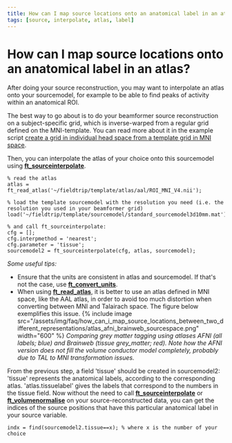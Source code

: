 ```yaml
---
title: How can I map source locations onto an anatomical label in an atlas?
tags: [source, interpolate, atlas, label]
---
```


# How can I map source locations onto an anatomical label in an atlas?

After doing your source reconstruction, you may want to interpolate an atlas onto your sourcemodel, for example to be able to find peaks of activity within an anatomical ROI.

The best way to go about is to do your beamformer source reconstruction on a subject-specific grid, which is inverse-warped from a regular grid defined on the MNI-template. You can read more about it in the example script [create a grid in individual head space from a template grid in MNI space](/example/sourcemodel_aligned2mni).

Then, you can interpolate the atlas of your choice onto this sourcemodel using **[ft_sourceinterpolate](https://github.com/fieldtrip/fieldtrip/blob/release/ft_sourceinterpolate.m)**.

    % read the atlas
    atlas = ft_read_atlas('~/fieldtrip/template/atlas/aal/ROI_MNI_V4.nii');

    % load the template sourcemodel with the resolution you need (i.e. the resolution you used in your beamformer grid)
    load('~/fieldtrip/template/sourcemodel/standard_sourcemodel3d10mm.mat')

    % and call ft_sourceinterpolate:
    cfg = [];
    cfg.interpmethod = 'nearest';
    cfg.parameter = 'tissue';
    sourcemodel2 = ft_sourceinterpolate(cfg, atlas, sourcemodel);

_Some useful tips:_

- Ensure that the units are consistent in atlas and sourcemodel. If that's not the case, use **[ft_convert_units](https://github.com/fieldtrip/fieldtrip/blob/release/ft_convert_units.m)**.
- When using **[ft_read_atlas](https://github.com/fieldtrip/fieldtrip/blob/release/fileio/ft_read_atlas.m)**, it is better to use an atlas defined in MNI space, like the AAL atlas, in order to avoid too much distortion when converting between MNI and Talairach space. The figure below exemplifies this issue.
  {% include image src="/assets/img/faq/how_can_i_map_source_locations_between_two_different_representations/atlas_afni_brainweb_sourcespace.png" width="600" %}
  _Comparing grey matter tagging using atlases AFNI (all labels; blue) and Brainweb (tissue grey_matter; red). Note how the AFNI version does not fill the volume conductor model completely, probably due to TAL to MNI transformation issues._

From the previous step, a field 'tissue' should be created in sourcemodel2: 'tissue' represents the anatomical labels, according to the corresponding atlas. 'atlas.tissuelabel' gives the labels that correspond to the numbers in the tissue field.
Now without the need to call **[ft_sourceinterpolate](https://github.com/fieldtrip/fieldtrip/blob/release/ft_sourceinterpolate.m)** or **[ft_volumenormalise](https://github.com/fieldtrip/fieldtrip/blob/release/ft_volumenormalise.m)** on your source-reconstructed data, you can get the indices of the source positions that have this particular anatomical label in your source variable.

    indx = find(sourcemodel2.tissue==x); % where x is the number of your choice
